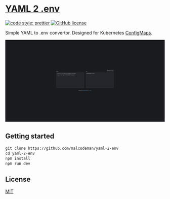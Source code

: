 # [YAML 2 .env](https://yaml2env.surge.sh/)

[![code style: prettier](https://img.shields.io/badge/code_style-prettier-ff69b4.svg)](https://github.com/prettier/prettier)
[![GitHub license](https://img.shields.io/badge/license-MIT-blue.svg)](https://github.com/malcodeman/yaml-2-env/blob/master/LICENSE)

Simple YAML to .env convertor. Designed for Kubernetes [ConfigMaps](https://kubernetes.io/docs/concepts/configuration/configmap).

![Screenshot](readme/screenshot.png)

## Getting started

```
git clone https://github.com/malcodeman/yaml-2-env
cd yaml-2-env
npm install
npm run dev
```

## License

[MIT](./LICENSE)
